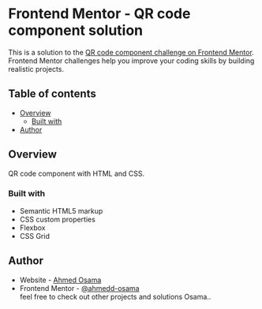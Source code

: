 # Frontend Mentor - QR code component solution

This is a solution to the [QR code component challenge on Frontend Mentor](https://www.frontendmentor.io/challenges/qr-code-component-iux_sIO_H). Frontend Mentor challenges help you improve your coding skills by building realistic projects. 

## Table of contents

- [Overview](#overview)
  - [Built with](#built-with)
- [Author](#author)

## Overview
QR code component with HTML and CSS.   
### Built with

- Semantic HTML5 markup   
- CSS custom properties   
- Flexbox   
- CSS Grid   

## Author

- Website - [Ahmed Osama](https://www.https://github.com/ahmedd-osama)   
- Frontend Mentor - [@ahmedd-osama](https://www.frontendmentor.io/profile/ahmedd-osama)   
feel free to check out other projects and solutions
Osama..
